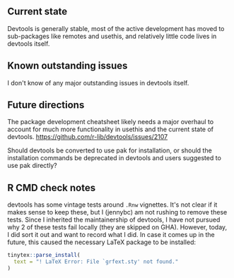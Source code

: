## Current state

Devtools is generally stable, most of the active development has moved to sub-packages like remotes and usethis, and relatively little code lives in devtools itself.

## Known outstanding issues

I don't know of any major outstanding issues in devtools itself.

## Future directions

The package development cheatsheet likely needs a major overhaul to account for much more functionality in usethis and the current state of devtools. https://github.com/r-lib/devtools/issues/2107

Should devtools be converted to use pak for installation, or should the installation commands be deprecated in devtools and users suggested to use pak directly?

## R CMD check notes

devtools has some vintage tests around `.Rnw` vignettes.
It's not clear if it makes sense to keep these, but I (jennybc) am not rushing to remove these tests.
Since I inherited the maintainership of devtools, I have not pursued why 2 of these tests fail locally (they are skipped on GHA).
However, today, I did sort it out and want to record what I did.
In case it comes up in the future, this caused the necessary LaTeX package to be installed:

``` r
tinytex::parse_install(
  text = "! LaTeX Error: File `grfext.sty' not found."
)
```
